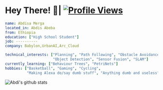 # Hey There! 👋| [![Profile Views](https://gpvc.arturio.dev/abdimk)](https://github.com/abdimk)

```yaml
name: Abdisa Merga
located_in: Abdis Abeba
from: Ethiopia
education: ["High School Student"]
job: ----------
company: Babylon,UrbanAI,Arc_Cloud

technical_interests: ["Planning", "Path Following", "Obstacle Avoidance", 
                      "Object Detection", "Sensor Fusion", "SLAM"]
currently_learning: ["Behaviour Trees", "PetriNets"]
hobbies: ["Basketball", "Gaming", "Cycling",
          "Making Alexa do/say dumb stuff", "Anything dumb and useless"]

```

<!--
![Languages](https://github-readme-stats.vercel.app/api/top-langs/?username=abdimk&theme=merko&layout=compact)

-->

![Abdi's github stats](https://github-readme-stats.vercel.app/api?username=abdimk&show_icons=true&theme=radical&include_all_commits=true)

<!--
**abdimk/abdimk** is a ✨ _special_ ✨ repository because its `README.md` (this file) appears on your GitHub profile.

Here are some ideas to get you started:

- 🔭 I’m currently working on ...
- 🌱 I’m currently learning ...
- 👯 I’m looking to collaborate on ...
- 🤔 I’m looking for help with ...
- 💬 Ask me about ...
- 📫 How to reach me: ...
- 😄 Pronouns: ...
- ⚡ Fun fact: ...
--><!--END_SECTION:waka-->

